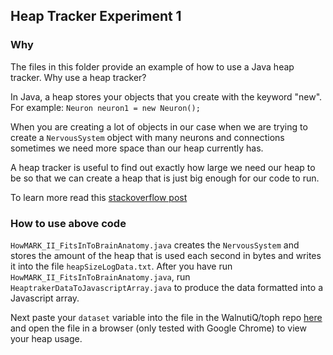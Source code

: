 ## Heap Tracker Experiment 1

### Why

The files in this folder provide an example of how to use 
a Java heap tracker. Why use a heap tracker?

In Java, a heap stores your objects that you create with
the keyword "new". For example: 
`Neuron neuron1 = new Neuron();`

When you are creating a lot of objects in our case when we are
trying to create a `NervousSystem` object with many neurons and
connections sometimes we need more space than our heap 
currently has. 

A heap tracker is useful to find out exactly how large we 
need our heap to be so that we can create a heap that is just
big enough for our code to run.

To learn more read this [stackoverflow post](http://stackoverflow.com/questions/79923/what-and-where-are-the-stack-and-heap)

### How to use above code

`HowMARK_II_FitsInToBrainAnatomy.java` creates the `NervousSystem` 
 and stores the amount of the heap that is used each second in bytes
 and writes it into the file `heapSizeLogData.txt`. After you have
 run `HowMARK_II_FitsInToBrainAnatomy.java`, run 
 `HeaptrakerDataToJavascriptArray.java` to produce the data
 formatted into a Javascript array. 
 
 Next paste your `dataset` variable into the file in the WalnutiQ/toph
 repo [here](https://github.com/WalnutiQ/toph/blob/master/MARK_II/vision/experiment_1/generic_scatter_plot.js)
 and open the file in a browser (only tested with Google Chrome) to 
 view your heap usage. 